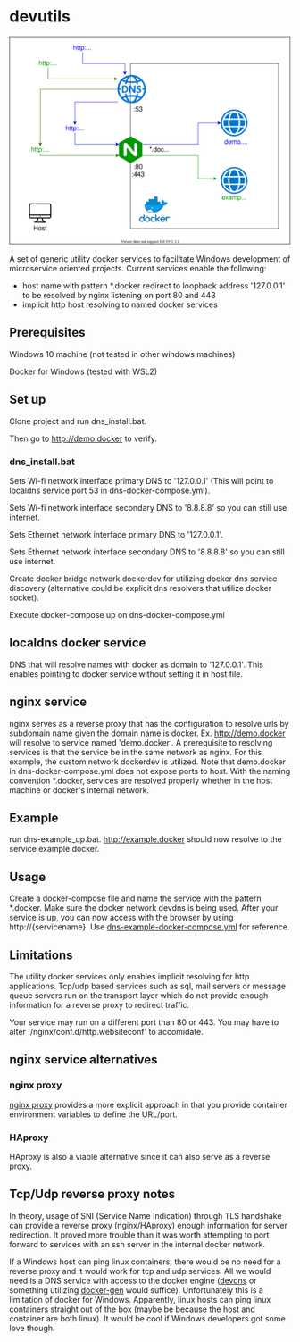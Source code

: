 ﻿# devutils

![dns](https://github.com/adiamante/devutils/blob/main/images/dns.svg)

A set of generic utility docker services to facilitate Windows development of microservice oriented projects. Current services enable the following:

- host name with pattern *.docker redirect to loopback address '127.0.0.1' to be resolved by nginx listening on port 80 and 443
- implicit http host resolving to named docker services

## Prerequisites

Windows 10 machine (not tested in other windows machines)

Docker for Windows (tested with WSL2)

## Set up

Clone project and run dns_install.bat. 

Then go to http://demo.docker to verify. 

### dns_install.bat

Sets Wi-fi network interface primary DNS to '127.0.0.1' (This will point to localdns service port 53 in dns-docker-compose.yml).

Sets Wi-fi network interface secondary DNS to '8.8.8.8' so you can still use internet.

Sets Ethernet network interface primary DNS to '127.0.0.1'.

Sets Ethernet network interface secondary DNS to '8.8.8.8' so you can still use internet.

Create docker bridge network dockerdev for utilizing docker dns service discovery (alternative could be explicit dns resolvers that utilize docker socket).

Execute docker-compose up on dns-docker-compose.yml

## localdns docker service

DNS that will resolve names with docker as domain to '127.0.0.1'. This enables pointing to docker service without setting it in host file.

## nginx service

nginx serves as a reverse proxy that has the configuration to resolve urls by subdomain name given the domain name is docker. Ex. http://demo.docker will resolve to service named 'demo.docker'. A prerequisite to resolving services is that the service be in the same network as nginx. For this example, the custom network dockerdev is utilized. Note that demo.docker in dns-docker-compose.yml does not expose ports to host. With the naming convention *.docker, services are resolved properly whether in the host machine or docker's internal network.

## Example

run dns-example_up.bat. http://example.docker should now resolve to the service example.docker.

## Usage

Create a docker-compose file and name the service with the pattern *.docker. Make sure the docker network devdns is being used. After your service is up, you can now access with the browser by using http://{servicename}. Use [dns-example-docker-compose.yml](https://github.com/adiamante/devutils/blob/main/dns-example-docker-compose.yml) for reference.

## Limitations

The utility docker services only enables implicit resolving for http applications. Tcp/udp based services such as sql, mail servers or message queue servers run on the transport layer which do not provide enough information for a reverse proxy to redirect traffic.

Your service may run on a different port than 80 or 443. You may have to alter '/nginx/conf.d/http.websiteconf' to accomidate.

## nginx service alternatives

### nginx proxy

[nginx proxy](https://index.docker.io/u/jwilder/nginx-proxy/) provides a more explicit approach in that you provide container environment variables to define the URL/port.

### HAproxy

HAproxy is also a viable alternative since it can also serve as a reverse proxy.

## Tcp/Udp reverse proxy notes

In theory, usage of SNI (Service Name Indication) through TLS handshake can provide a reverse proxy (nginx/HAproxy) enough information for server redirection. It proved more trouble than it was worth attempting to port forward to services with an ssh server in the internal docker network.

If a Windows host can ping linux containers, there would be no need for a reverse proxy and it would work for tcp and udp services. All we would need is a DNS service with access to the docker engine ([devdns](https://github.com/ruudud/devdns) or something utilizing [docker-gen](https://github.com/jwilder/docker-gen) would suffice). Unfortunately this is a limitation of docker for Windows. Apparently, linux hosts can ping linux containers straight out of the box (maybe be because the host and container are both linux). It would be cool if Windows developers got some love though. 